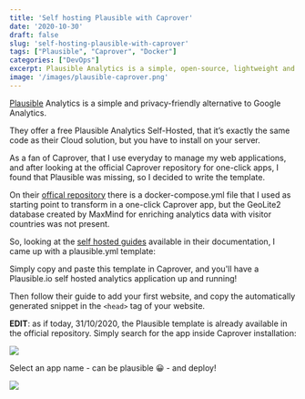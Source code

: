 ```yaml
---
title: 'Self hosting Plausible with Caprover'
date: '2020-10-30'
draft: false
slug: 'self-hosting-plausible-with-caprover'
tags: ["Plausible", "Caprover", "Docker"]
categories: ["DevOps"]
excerpt: Plausible Analytics is a simple, open-source, lightweight and privacy-friendly web analytics alternative to Google Analytics.
image: '/images/plausible-caprover.png'
---
```

<a href="https://plausible.io/" target="_blank">Plausible</a> Analytics is a simple and privacy-friendly alternative to Google Analytics.

They offer a free Plausible Analytics Self-Hosted, that it’s exactly the same code as their Cloud solution, but you have to install on your server.

As a fan of Caprover, that I use everyday to manage my web applications, and 
after looking at the official Caprover repository for one-click apps, I found that Plausible was missing, so I decided to write the template.

On their [offical repository](https://github.com/plausible/hosting) there is a docker-compose.yml file that I used as starting point to transform in a one-click Caprover app, but the GeoLite2 database created by MaxMind for enriching analytics data with visitor countries was not present.

So, looking at the [self hosted guides](https://docs.plausible.io/plausible-analytics-self-hosted-guides) available in their documentation, I came up with a plausible.yml template:

<script src="https://gist.github.com/thomascenni/cd25a5df48935f2d8567b01e6ae6f2ba.js"></script>

Simply copy and paste this template in Caprover, and you'll have a Plausible.io self hosted analytics application up and running!

Then follow their guide to add your first website, and copy the automatically generated snippet in the `<head>` tag of your website.

<strong>EDIT</strong>: as if today, 31/10/2020, the Plausible template is already available in the official repository.
Simply search for the app inside Caprover installation:

![](/images/caprover-plausible-select.png)

Select an app name - can be plausible 😀 - and deploy!

![](/images/caprover-plausible-deploy.png)
